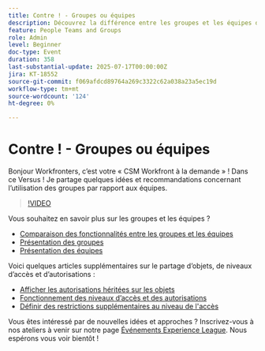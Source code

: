 ```yaml
---
title: Contre ! - Groupes ou équipes
description: Découvrez la différence entre les groupes et les équipes dans Adobe Workfront pour une meilleure structure, collaboration et gestion des tâches.
feature: People Teams and Groups
role: Admin
level: Beginner
doc-type: Event
duration: 358
last-substantial-update: 2025-07-17T00:00:00Z
jira: KT-18552
source-git-commit: f069afdcd89764a269c3322c62a038a23a5ec19d
workflow-type: tm+mt
source-wordcount: '124'
ht-degree: 0%

---
```



# Contre ! - Groupes ou équipes

Bonjour Workfronters, c’est votre « CSM Workfront à la demande » ! Dans ce Versus ! Je partage quelques idées et recommandations concernant l’utilisation des groupes par rapport aux équipes.

>[!VIDEO](https://video.tv.adobe.com/v/3465273/?learn=on&enablevpops)

Vous souhaitez en savoir plus sur les groupes et les équipes ?

* [Comparaison des fonctionnalités entre les groupes et les équipes](https://experienceleague.adobe.com/en/docs/workfront/using/teams-groups/work-with-groups-teams/understanding-differences-and-similarities-between-groups-and-teams)
* [Présentation des groupes](https://experienceleague.adobe.com/en/docs/workfront/using/administration-and-setup/manage-groups/groups/groups)
* [Présentation des équipes](https://experienceleague.adobe.com/en/docs/workfront/using/teams-groups/create-manage-teams/teams-overview)

Voici quelques articles supplémentaires sur le partage d’objets, de niveaux d’accès et d’autorisations :

* [Afficher les autorisations héritées sur les objets](https://experienceleague.adobe.com/en/docs/workfront/using/basics/grant-request-object-permissions/view-inherited-permissions-on-objects)
* [Fonctionnement des niveaux d’accès et des autorisations](https://experienceleague.adobe.com/en/docs/workfront/using/administration-and-setup/add-users/access-levels/access-level-overview#how-access-levels-and-permissions-work-together)
* [Définir des restrictions supplémentaires au niveau de l&#39;accès](https://experienceleague.adobe.com/en/docs/workfront/using/administration-and-setup/add-users/configure-access/create-modify-access-levels#planner-users:~:text=Click%20Set%20additional%20restrictions%2C%20then%20set%20any%20of%20the%20following%20restrictions%20for%20the%20access%20level)

Vous êtes intéressé par de nouvelles idées et approches ? Inscrivez-vous à nos ateliers à venir sur notre page [Événements Experience League](https://experienceleague.adobe.com/en/events?filters=Workfront). Nous espérons vous voir bientôt !


